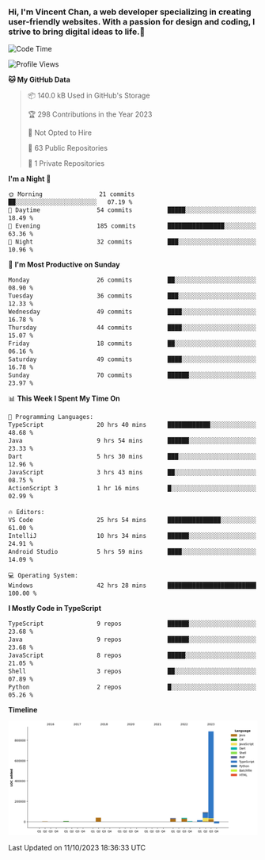 ### Hi, I'm Vincent Chan, a web developer specializing in creating user-friendly websites. With a passion for design and coding, I strive to bring digital ideas to life.👋

<!--
**hkvincent/hkvincent** is a ✨ _special_ ✨ repository because its `README.md` (this file) appears on your GitHub profile.

Here are some ideas to get you started:

- 🔭 I’m currently working on ...
- 🌱 I’m currently learning ...
- 👯 I’m looking to collaborate on ...
- 🤔 I’m looking for help with ...
- 💬 Ask me about ...
- 📫 How to reach me: ...
- 😄 Pronouns: ...
- ⚡ Fun fact: ...
-->
<!--START_SECTION:waka-->
![Code Time](http://img.shields.io/badge/Code%20Time-501%20hrs%2056%20mins-blue)

![Profile Views](http://img.shields.io/badge/Profile%20Views-0-blue)

**🐱 My GitHub Data** 

> 📦 140.0 kB Used in GitHub's Storage 
 > 
> 🏆 298 Contributions in the Year 2023
 > 
> 🚫 Not Opted to Hire
 > 
> 📜 63 Public Repositories 
 > 
> 🔑 1 Private Repositories 
 > 
**I'm a Night 🦉** 

```text
🌞 Morning                21 commits          ██░░░░░░░░░░░░░░░░░░░░░░░   07.19 % 
🌆 Daytime                54 commits          █████░░░░░░░░░░░░░░░░░░░░   18.49 % 
🌃 Evening                185 commits         ████████████████░░░░░░░░░   63.36 % 
🌙 Night                  32 commits          ███░░░░░░░░░░░░░░░░░░░░░░   10.96 % 
```
📅 **I'm Most Productive on Sunday** 

```text
Monday                   26 commits          ██░░░░░░░░░░░░░░░░░░░░░░░   08.90 % 
Tuesday                  36 commits          ███░░░░░░░░░░░░░░░░░░░░░░   12.33 % 
Wednesday                49 commits          ████░░░░░░░░░░░░░░░░░░░░░   16.78 % 
Thursday                 44 commits          ████░░░░░░░░░░░░░░░░░░░░░   15.07 % 
Friday                   18 commits          ██░░░░░░░░░░░░░░░░░░░░░░░   06.16 % 
Saturday                 49 commits          ████░░░░░░░░░░░░░░░░░░░░░   16.78 % 
Sunday                   70 commits          ██████░░░░░░░░░░░░░░░░░░░   23.97 % 
```


📊 **This Week I Spent My Time On** 

```text
💬 Programming Languages: 
TypeScript               20 hrs 40 mins      ████████████░░░░░░░░░░░░░   48.68 % 
Java                     9 hrs 54 mins       ██████░░░░░░░░░░░░░░░░░░░   23.33 % 
Dart                     5 hrs 30 mins       ███░░░░░░░░░░░░░░░░░░░░░░   12.96 % 
JavaScript               3 hrs 43 mins       ██░░░░░░░░░░░░░░░░░░░░░░░   08.75 % 
ActionScript 3           1 hr 16 mins        █░░░░░░░░░░░░░░░░░░░░░░░░   02.99 % 

🔥 Editors: 
VS Code                  25 hrs 54 mins      ███████████████░░░░░░░░░░   61.00 % 
IntelliJ                 10 hrs 34 mins      ██████░░░░░░░░░░░░░░░░░░░   24.91 % 
Android Studio           5 hrs 59 mins       ████░░░░░░░░░░░░░░░░░░░░░   14.09 % 

💻 Operating System: 
Windows                  42 hrs 28 mins      █████████████████████████   100.00 % 
```

**I Mostly Code in TypeScript** 

```text
TypeScript               9 repos             ██████░░░░░░░░░░░░░░░░░░░   23.68 % 
Java                     9 repos             ██████░░░░░░░░░░░░░░░░░░░   23.68 % 
JavaScript               8 repos             █████░░░░░░░░░░░░░░░░░░░░   21.05 % 
Shell                    3 repos             ██░░░░░░░░░░░░░░░░░░░░░░░   07.89 % 
Python                   2 repos             █░░░░░░░░░░░░░░░░░░░░░░░░   05.26 % 
```



**Timeline**

![Lines of Code chart](https://raw.githubusercontent.com/hkvincent/hkvincent/main/assets/bar_graph.png)


 Last Updated on 11/10/2023 18:36:33 UTC
<!--END_SECTION:waka-->
